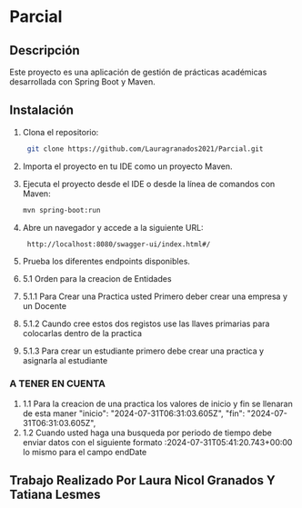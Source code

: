 # Parcial

## Descripción
Este proyecto es una aplicación de gestión de prácticas académicas desarrollada con Spring Boot y Maven.

## Instalación
1. Clona el repositorio:
   ```bash
    git clone https://github.com/Lauragranados2021/Parcial.git
   
    ```

2. Importa el proyecto en tu IDE como un proyecto Maven.
3. Ejecuta el proyecto desde el IDE o desde la línea de comandos con Maven:
   ```bash
   mvn spring-boot:run
   ```
4. Abre un navegador y accede a la siguiente URL:
   ```
    http://localhost:8080/swagger-ui/index.html#/
    ```
5. Prueba los diferentes endpoints disponibles.
6. 5.1 Orden para la creacion de Entidades 
7. 5.1.1 Para Crear una Practica usted Primero deber crear una empresa y un Docente 
8. 5.1.2 Caundo cree estos dos registos use las llaves primarias para colocarlas dentro de la practica 
9. 5.1.3 Para crear un estudiante primero debe crear una practica y asignarla al estudiante
### A TENER EN CUENTA 
1. 1.1 Para la creacion de una practica los valores de inicio y fin se llenaran de esta maner "inicio": "2024-07-31T06:31:03.605Z",
   "fin": "2024-07-31T06:31:03.605Z",
2. 1.2 Cuando usted haga una busqueda por periodo de tiempo debe enviar datos con el siguiente formato :2024-07-31T05:41:20.743+00:00 lo mismo para el campo endDate


## Trabajo Realizado Por Laura Nicol Granados Y Tatiana Lesmes 